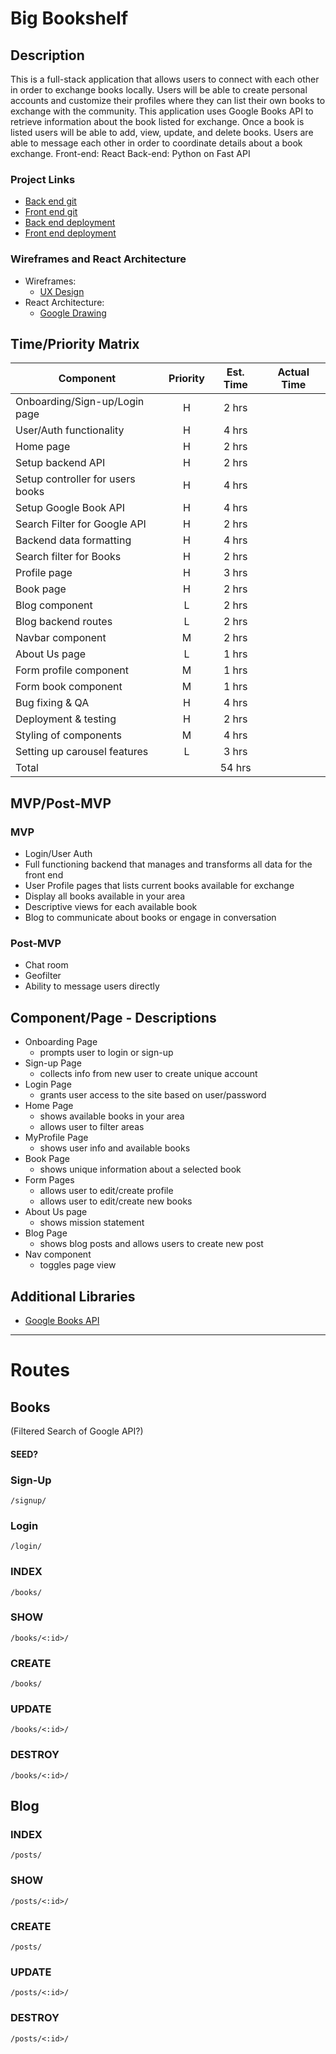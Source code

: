 # Big Bookshelf 
## Description

This is a full-stack application that allows users to connect with each other in order to exchange books locally. Users will be able to create personal accounts and customize their profiles where they can list their own books to exchange with the community. This application uses Google Books API to retrieve information about the book listed for exchange. Once a book is listed users will be able to add, view, update, and delete books. Users are able to message each other in order to coordinate details about a book exchange.
Front-end: React
Back-end: Python on Fast API

### Project Links

- [Back end git](https://github.com/Lofredoa1/big_bookshelf_backend)
- [Front end git](https://github.com/Lofredoa1/big_bookshelf_frontend)
- [Back end deployment](https://big-bookshelf.herokuapp.com/)
- [Front end deployment](https://big-bookshelf-frontend.vercel.app/)

### Wireframes and React Architecture
- Wireframes:
    - [UX Design](https://imgur.com/a/CnVTyCY)
- React Architecture: 
    - [Google Drawing](https://docs.google.com/drawings/d/1BPeJZ68IAwSCQBR7CjzZ9KgAdo0SmN5jHPW94gKa_W0/edit?usp=sharing)

## Time/Priority Matrix

| Component                             | Priority | Est. Time | Actual Time |
| ------------------------------------- |:-:| :-------: | :---------: |
| Onboarding/Sign-up/Login page         | H | 2 hrs  |   |
| User/Auth functionality               | H | 4 hrs  |   |
| Home page                             | H | 2 hrs  |   |
| Setup backend API                     | H | 2 hrs  |   |
| Setup controller for users books      | H | 4 hrs  |   |
| Setup Google Book API                 | H | 4 hrs  |   |
| Search Filter for Google API          | H | 2 hrs  |   |
| Backend data formatting               | H | 4 hrs  |   |
| Search filter for Books               | H | 2 hrs  |   |
| Profile page                          | H | 3 hrs  |   |
| Book page                             | H | 2 hrs  |   |
| Blog component                        | L | 2 hrs  |   |
| Blog backend routes                   | L | 2 hrs  |   |
| Navbar component                      | M | 2 hrs  |   |
| About Us page                         | L | 1 hrs  |   |
| Form profile component                | M | 1 hrs  |   |
| Form book component                   | M | 1 hrs  |   |
| Bug fixing & QA                       | H | 4 hrs  |   |
| Deployment & testing                  | H | 2 hrs  |   |
| Styling of components                 | M | 4 hrs  |   |
| Setting up carousel features          | L | 3 hrs  |   |
| Total                                 |   | 54 hrs |   |

## MVP/Post-MVP
### MVP
- Login/User Auth
- Full functioning backend that manages and transforms all data for the front end
- User Profile pages that lists current books available for exchange
- Display all books available in your area
- Descriptive views for each available book
- Blog to communicate about books or engage in conversation

### Post-MVP
- Chat room
- Geofilter
- Ability to message users directly 

## Component/Page - Descriptions
- Onboarding Page
    - prompts user to login or sign-up
- Sign-up Page
    - collects info from new user to create unique account
- Login Page
    - grants user access to the site based on user/password
- Home Page
    - shows available books in your area
    - allows user to filter areas
- MyProfile Page
    - shows user info and available books
- Book Page
    - shows unique information about a selected book
- Form Pages
    - allows user to edit/create profile
    - allows user to edit/create new books
- About Us page
    - shows mission statement
- Blog Page
    - shows blog posts and allows users to create new post 
- Nav component
    - toggles page view

## Additional Libraries
- [Google Books API](https://developers.google.com/books/docs/v1/using#query-params) 

---
# Routes
## Books 
(Filtered Search of Google API?)
#### SEED?

### Sign-Up
```
/signup/
```

### Login
```
/login/
```

### INDEX
```
/books/
```

### SHOW
```
/books/<:id>/
```

### CREATE
```
/books/
```

### UPDATE
```
/books/<:id>/
```

### DESTROY
```
/books/<:id>/
```

## Blog 

### INDEX
```
/posts/
```

### SHOW
```
/posts/<:id>/
```

### CREATE
```
/posts/
```

### UPDATE
```
/posts/<:id>/
```

### DESTROY
```
/posts/<:id>/
```
